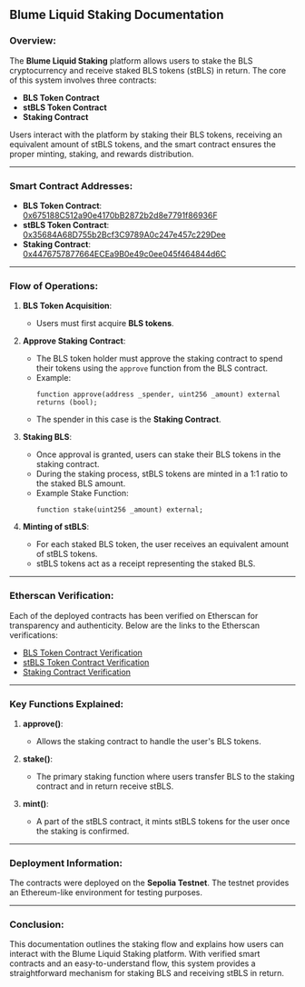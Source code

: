 ## Blume Liquid Staking Documentation

### Overview:
The **Blume Liquid Staking** platform allows users to stake the BLS cryptocurrency and receive staked BLS tokens (stBLS) in return. The core of this system involves three contracts:
- **BLS Token Contract**
- **stBLS Token Contract**
- **Staking Contract**

Users interact with the platform by staking their BLS tokens, receiving an equivalent amount of stBLS tokens, and the smart contract ensures the proper minting, staking, and rewards distribution.

---

### Smart Contract Addresses:
- **BLS Token Contract**: [0x675188C512a90e4170bB2872b2d8e7791f86936F](https://sepolia.etherscan.io/address/0x675188c512a90e4170bb2872b2d8e7791f86936f)
- **stBLS Token Contract**: [0x35684A68D755b2Bcf3C9789A0c247e457c229Dee](https://sepolia.etherscan.io/address/0x675188c512a90e4170bb2872b2d8e7791f86936f)
- **Staking Contract**: [0x4476757877664ECEa9B0e49c0ee045f464844d6C](https://sepolia.etherscan.io/address/0x4476757877664ecea9b0e49c0ee045f464844d6c)

---

### Flow of Operations:

1. **BLS Token Acquisition**:
   - Users must first acquire **BLS tokens**.

2. **Approve Staking Contract**:
   - The BLS token holder must approve the staking contract to spend their tokens using the `approve` function from the BLS contract.
   - Example:
     ```solidity
     function approve(address _spender, uint256 _amount) external returns (bool);
     ```
   - The spender in this case is the **Staking Contract**.

3. **Staking BLS**:
   - Once approval is granted, users can stake their BLS tokens in the staking contract.
   - During the staking process, stBLS tokens are minted in a 1:1 ratio to the staked BLS amount.
   - Example Stake Function:
     ```solidity
     function stake(uint256 _amount) external;
     ```

4. **Minting of stBLS**:
   - For each staked BLS token, the user receives an equivalent amount of stBLS tokens.
   - stBLS tokens act as a receipt representing the staked BLS.

---

### Etherscan Verification:
Each of the deployed contracts has been verified on Etherscan for transparency and authenticity. Below are the links to the Etherscan verifications:
- [BLS Token Contract Verification](https://sepolia.etherscan.io/address/0x675188c512a90e4170bb2872b2d8e7791f86936f)
- [stBLS Token Contract Verification](https://sepolia.etherscan.io/address/0x35684A68D755b2Bcf3C9789A0c247e457c229Dee)
- [Staking Contract Verification](https://sepolia.etherscan.io/address/0x4476757877664ecea9b0e49c0ee045f464844d6c)

---

### Key Functions Explained:

1. **approve()**:
   - Allows the staking contract to handle the user's BLS tokens.

2. **stake()**:
   - The primary staking function where users transfer BLS to the staking contract and in return receive stBLS.

3. **mint()**:
   - A part of the stBLS contract, it mints stBLS tokens for the user once the staking is confirmed.

---

### Deployment Information:
The contracts were deployed on the **Sepolia Testnet**. The testnet provides an Ethereum-like environment for testing purposes.

---

### Conclusion:
This documentation outlines the staking flow and explains how users can interact with the Blume Liquid Staking platform. With verified smart contracts and an easy-to-understand flow, this system provides a straightforward mechanism for staking BLS and receiving stBLS in return.

